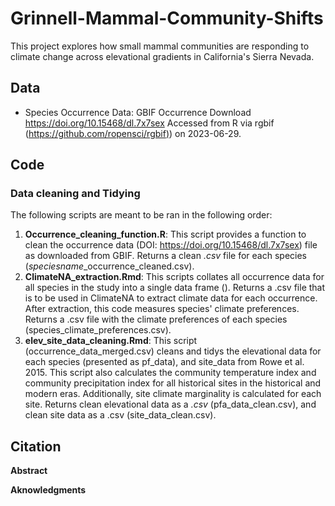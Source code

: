 # Grinnell-Mammal-Community-Shifts

This project explores how small mammal communities are responding to climate change across elevational gradients in California's Sierra Nevada.

## Data

-   Species Occurrence Data: GBIF Occurrence Download <https://doi.org/10.15468/dl.7x7sex> Accessed from R via rgbif ([https://github.com/ropensci/rgbif)](https://github.com/ropensci/rgbif)) on 2023-06-29.

## Code

### Data cleaning and Tidying

The following scripts are meant to be ran in the following order:

1.  **Occurrence_cleaning_function.R**: This script provides a function to clean the occurrence data (DOI: <https://doi.org/10.15468/dl.7x7sex>) file as downloaded from GBIF. Returns a clean *.csv* file for each species (*speciesname*\_occurrence_cleaned.csv).
2.  **ClimateNA_extraction.Rmd**: This scripts collates all occurrence data for all species in the study into a single data frame (). Returns a .csv file that is to be used in ClimateNA to extract climate data for each occurrence. After extraction, this code measures species' climate preferences. Returns a .csv file with the climate preferences of each species (species_climate_preferences.csv).
3.  **elev_site_data_cleaning.Rmd**: This script (occurrence_data_merged.csv) cleans and tidys the elevational data for each species (presented as pf_data), and site_data from Rowe et al. 2015. This script also calculates the community temperature index and community precipitation index for all historical sites in the historical and modern eras. Additionally, site climate marginality is calculated for each site. Returns clean elevational data as a *.csv* (pfa_data_clean.csv), and clean site data as a .csv (site_data_clean.csv).

## Citation

**Abstract**

**Aknowledgments**
